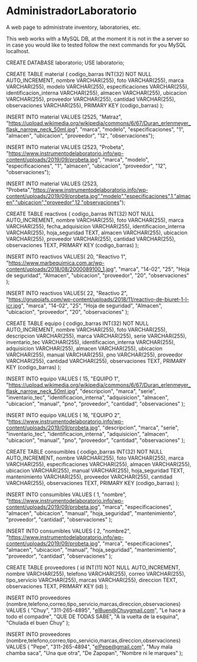 # AdministradorLaboratorio
A web page to administrate inventory, laboratories, etc. 

This web works with a MySQL DB, at the moment it is not in the a server so in case you would like to tested follow the next commands
for you MySQL localhost.

CREATE DATABASE laboratorio;
USE laboratorio;

CREATE TABLE material (
	codigo_barras INT(32) NOT NULL AUTO_INCREMENT,
	nombre VARCHAR(255),
	foto VARCHAR(255),
	marca VARCHAR(255),
	modelo VARCHAR(255),
	especificaciones VARCHAR(255),
	identificacion_interna VARCHAR(255),
	almacen VARCHAR(255),
	ubicacion VARCHAR(255),
	proveedor VARCHAR(255),
	cantidad VARCHAR(255),
	observaciones VARCHAR(255),
	PRIMARY KEY (codigo_barras)
);

INSERT INTO material
VALUES (2525,
	"Matraz",
	"https://upload.wikimedia.org/wikipedia/commons/6/67/Duran_erlenmeyer_flask_narrow_neck_50ml.jpg",
	"marca",
	"modelo",
	"especificaciones",
	"1",
	"almacen",
	"ubicacion",
	"proveedor",
	"12",
	"observaciones");

INSERT INTO material
VALUES (2523,
	"Probeta",
	"https://www.instrumentodelaboratorio.info/wp-content/uploads/2019/09/probeta.jpg",
	"marca",
	"modelo",
	"especificaciones",
	"1",
	"almacen",
	"ubicacion",
	"proveedor",
	"12",
	"observaciones");

INSERT INTO material
VALUES (2523, "Probeta","https://www.instrumentodelaboratorio.info/wp-content/uploads/2019/09/probeta.jpg","modelo","especificaciones",1,"almacen","ubicacion","proveedor",12,"observaciones");


CREATE TABLE reactivos (
	codigo_barras INT(32) NOT NULL AUTO_INCREMENT,
	nombre VARCHAR(255),
	foto VARCHAR(255),
	marca VARCHAR(255),
	fecha_adquisicion VARCHAR(255),
	identificacion_interna VARCHAR(255),
	hoja_seguridad TEXT,
	almacen VARCHAR(255),
	ubicacion VARCHAR(255),
	proveedor VARCHAR(255),
	cantidad VARCHAR(255),
	observaciones TEXT,
	PRIMARY KEY (codigo_barras)
);

INSERT INTO reactivos
VALUES(
	20,
	"Reactivo 1",
	"https://www.marbequimica.com.ar/wp-content/uploads/2018/08/2000089100_1.jpg",
	"marca",
	"14-02",
	"25",
	"Hoja de seguridad",
	"Almacen",
	"ubicacion",
	"proveedor",
	"20",
	"observaciones"
);

INSERT INTO reactivos
VALUES(
	22,
	"Reactivo 2",
	"https://grupojafs.com/wp-content/uploads/2018/11/reactivo-de-biuret-1-l-icr.jpg",
	"marca",
	"14-02",
	"25",
	"Hoja de seguridad",
	"Almacen",
	"ubicacion",
	"proveedor",
	"20",
	"observaciones"
);

CREATE TABLE equipo (
	codigo_barras INT(32) NOT NULL AUTO_INCREMENT,
	nombre VARCHAR(255),
	foto VARCHAR(255),
	descripcion VARCHAR(255),
	marca VARCHAR(255),
	serie VARCHAR(255),
	inventario_tec VARCHAR(255),
	identificacion_interna VARCHAR(255),
	adquisicion VARCHAR(255),
	almacen VARCHAR(255),
	ubicacion VARCHAR(255),
	manual VARCHAR(255),
	pno VARCHAR(255),
	proveedor VARCHAR(255),
	cantidad VARCHAR(255),
	observaciones TEXT,
	PRIMARY KEY (codigo_barras)
);

INSERT INTO equipo
VALUES (
	15,
	"EQUIPO 1",
	"https://upload.wikimedia.org/wikipedia/commons/6/67/Duran_erlenmeyer_flask_narrow_neck_50ml.jpg",
	"descripcion",
	"marca",
	"serie",
	"inventario_tec",
	"identificacion_interna",
	"adquisicion",
	"almacen",
	"ubicacion",
	"manual",
	"pno",
	"proveedor",
	"cantidad",
	"observaciones"
);

INSERT INTO equipo
VALUES (
	16,
	"EQUIPO 2",
	"https://www.instrumentodelaboratorio.info/wp-content/uploads/2019/09/probeta.jpg",
	"descripcion",
	"marca",
	"serie",
	"inventario_tec",
	"identificacion_interna",
	"adquisicion",
	"almacen",
	"ubicacion",
	"manual",
	"pno",
	"proveedor",
	"cantidad",
	"observaciones"
);

CREATE TABLE consumibles (
	codigo_barras INT(32) NOT NULL AUTO_INCREMENT,
	nombre VARCHAR(255),
	foto VARCHAR(255),
	marca VARCHAR(255),
	especificaciones VARCHAR(255),
	almacen VARCHAR(255),
	ubicacion VARCHAR(255),
	manual VARCHAR(255),
	hoja_seguridad TEXT,
	mantenimiento VARCHAR(255),
	proveedor VARCHAR(255),
	cantidad VARCHAR(255),
	observaciones TEXT,
	PRIMARY KEY (codigo_barras)
);

INSERT INTO consumibles
VALUES (
	1,
	"nombre",
	"https://www.instrumentodelaboratorio.info/wp-content/uploads/2019/09/probeta.jpg",
	"marca",
	"especificaciones",
	"almacen",
	"ubicacion",
	"manual",
	"hoja_seguridad",
	"mantenimiento",
	"proveedor",
	"cantidad",
	"observaciones"
);

INSERT INTO consumibles
VALUES (
	2,
	"nombre2",
	"https://www.instrumentodelaboratorio.info/wp-content/uploads/2019/09/probeta.jpg",
	"marca",
	"especificaciones",
	"almacen",
	"ubicacion",
	"manual",
	"hoja_seguridad",
	"mantenimiento",
	"proveedor",
	"cantidad",
	"observaciones"
);

CREATE TABLE proveedores (
	id INT(11) NOT NULL AUTO_INCREMENT,
	nombre VARCHAR(255),
	telefono VARCHAR(255),
	correo VARCHAR(255),
	tipo_servicio VARCHAR(255),
	marcas VARCHAR(255),
	direccion TEXT,
	observaciones TEXT,
	PRIMARY KEY (id)
);

INSERT INTO proveedores (nombre,telefono,correo,tipo_servicio,marcas,direccion,observaciones)
VALUES (
	"Chuy",
	"311-265-4895",
	"elBuen@Chuygmail.com",
	"Le hace a todo el compadre",
	"QUE DE TODAS SABE",
	"A la vuelta de la esquina",
	"Chulada el buen Chuy"
);

INSERT INTO proveedores (nombre,telefono,correo,tipo_servicio,marcas,direccion,observaciones)
VALUES (
	"Pepe",
	"311-265-4894",
	"elPepe@gmail.com",
	"Muy mala chamba saca",
	"Una que otra",
	"De Zapopan",
	"Nombre ni le marques"
);
